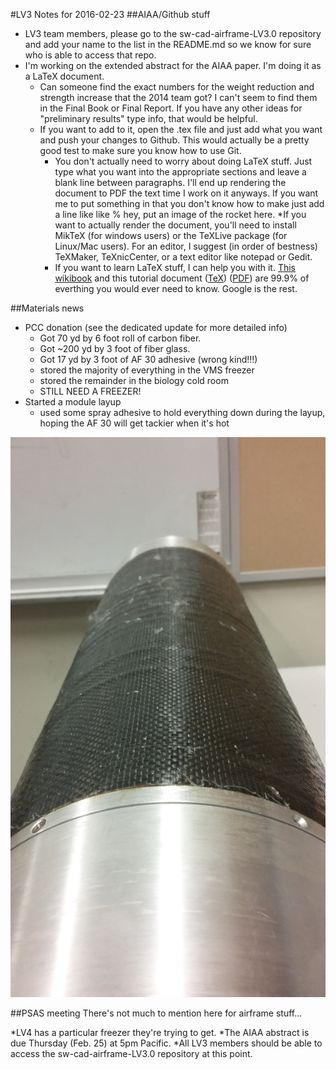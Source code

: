 #LV3 Notes for 2016-02-23
##AIAA/Github stuff
* LV3 team members, please go to the sw-cad-airframe-LV3.0 repository and add your name to the list in the README.md so we know for sure who is able to access that repo.
* I'm working on the extended abstract for the AIAA paper. I'm doing it as a LaTeX document. 
	* Can someone find the exact numbers for the weight reduction and strength increase that the 2014 team got? I can't seem to find them in the Final Book or Final Report. If you have any other ideas for "preliminary results" type info, that would be helpful. 
	* If you want to add to it, open the .tex file and just add what you want and push your changes to Github. This would actually be a pretty good test to make sure you know how to use Git. 
		* You don't actually need to worry about doing LaTeX stuff. Just type what you want into the appropriate sections and leave a blank line between paragraphs. I'll end up rendering the document to PDF the text time I work on it anyways. If you want me to put something in that you don't know how to make just add a line like like
        % hey, put an image of the rocket here. 
	*If you want to actually render the document, you'll need to install MikTeX (for windows users) or the TeXLive package (for Linux/Mac users). For an editor, I suggest (in order of bestness) TeXMaker, TeXnicCenter, or a text editor like notepad or Gedit.
		* If you want to learn LaTeX stuff, I can help you with it. [This wikibook](https://en.wikibooks.org/wiki/LaTeX) and this tutorial document ([TeX](https://www.tug.org/tug2014/latexclass-sample.tex)) ([PDF](https://www.tug.org/tug2014/latexclass-sample.pdf)) are 99.9% of everthing you would ever need to know. Google is the rest.  
		
##Materials news
* PCC donation (see the dedicated update for more detailed info)
	* Got 70 yd by 6 foot roll of carbon fiber.
	* Got ~200 yd by 3 foot of fiber glass.
	* Got 17 yd by 3 foot of AF 30 adhesive (wrong kind!!!)
	* stored the majority of everything in the VMS freezer
	* stored the remainder in the biology cold room
	* STILL NEED A FREEZER!
* Started a module layup
	* used some spray adhesive to hold everything down during the layup, hoping the AF 30 will get tackier when it's hot

![visible ribbing on the first layup](LU16.1.jpg)	

##PSAS meeting
There's not much to mention here for airframe stuff...

*LV4 has a particular freezer they're trying to get.
*The AIAA abstract is due Thursday (Feb. 25) at 5pm Pacific.
*All LV3 members should be able to access the sw-cad-airframe-LV3.0 repository at this point. 
